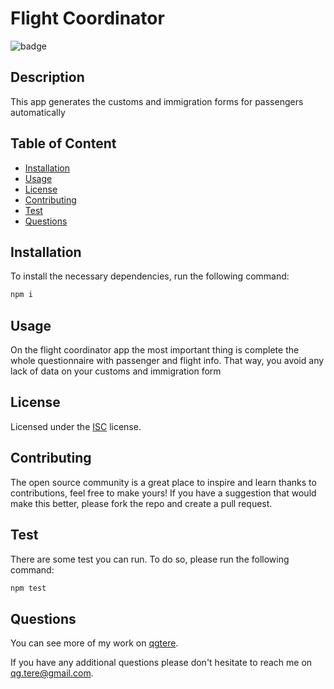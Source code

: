 # Flight Coordinator
![badge](https://img.shields.io/badge/License-ISC-blue)
## Description
 This app generates the customs and immigration forms for passengers automatically
## Table of Content
* [Installation](#installation)
* [Usage](#usage)
* [License](#license)
* [Contributing](#contributing)
* [Test](#test)
* [Questions](#questions)
## Installation
  To install the necessary dependencies, run the following command:
```bash
npm i
```
## Usage
 On the flight coordinator app the most important thing is complete the whole questionnaire with passenger and flight info. That way, you avoid any lack of data on your customs and immigration form
## License
 Licensed under the [ISC](https://opensource.org/licenses/ISC)
 license.
## Contributing 
 The open source community is a great place to inspire and learn thanks to contributions, feel free to make yours!
    If you have a suggestion that would make this better, please fork the repo and create a pull request.
## Test
  There are some test you can run. To do so, please run the following command:
```bash
npm test
```
## Questions
  You can see more of my work on [qgtere](https://github.com/qgtere).

  If you have any additional questions please don't hesitate to reach me on qg.tere@gmail.com.  
  